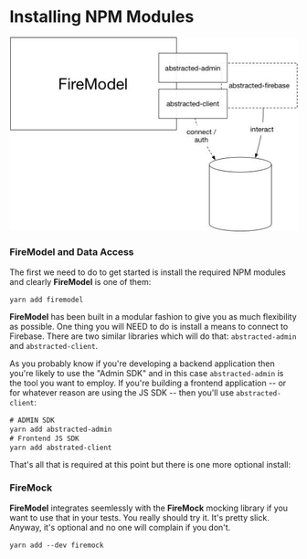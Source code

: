 # Installing NPM Modules

![](../images/interaction-model.jpg)

### FireModel and Data Access

The first we need to do to get started is install the required NPM modules and clearly **FireModel** is one of them:

```shell
yarn add firemodel
```

**FireModel** has been built in a modular fashion to give you as much flexibility as possible. One thing you will NEED to do is install a means to connect to Firebase. There are two similar libraries which will do that: `abstracted-admin` and `abstracted-client`.

As you probably know if you're developing a backend application then you're likely to use the "Admin SDK" and in this case `abstracted-admin` is the tool you want to employ. If you're building a frontend application -- or for whatever reason are using the JS SDK -- then you'll use `abstracted-client`:

```shell
# ADMIN SDK
yarn add abstracted-admin
# Frontend JS SDK
yarn add abstrated-client
```

That's all that is required at this point but there is one more optional install:

### FireMock

**FireModel** integrates seemlessly with the **FireMock** mocking library if you want to use that in your tests. You really should try it. It's pretty slick. Anyway, it's optional and no one will complain if you don't.

```shell
yarn add --dev firemock
```
